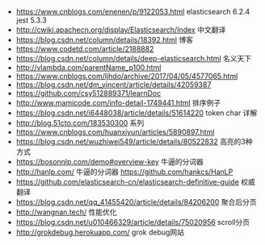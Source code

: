 * https://www.cnblogs.com/enenen/p/9122053.html elasticsearch 6.2.4  jest 5.3.3
* http://cwiki.apachecn.org/display/Elasticsearch/Index  中文翻译
* https://blog.csdn.net/column/details/18392.html 博客
* https://www.codetd.com/article/2188882
* https://blog.csdn.net/column/details/deep-elasticsearch.html 名义天下
* http://vlambda.com/parentName_p100.html
* https://www.cnblogs.com/ljhdo/archive/2017/04/05/4577065.html
* https://blog.csdn.net/dm_vincent/article/details/42059387
* https://github.com/csy512889371/learnDoc
* http://www.mamicode.com/info-detail-1749441.html 排序例子
* https://blog.csdn.net/i6448038/article/details/51614220 token char 详解
* http://blog.51cto.com/183530300 系列
* https://www.cnblogs.com/huanxiyun/articles/5890897.html
* https://blog.csdn.net/wuzhiwei549/article/details/80522832 高亮的3种方式
* https://bosonnlp.com/demo#overview-key 牛逼的分词器
* http://hanlp.com/ 牛逼的分词器 https://github.com/hankcs/HanLP
* https://github.com/elasticsearch-cn/elasticsearch-definitive-guide 权威翻译
* https://blog.csdn.net/qq_41455420/article/details/84206200 聚合后分页
* http://wangnan.tech/ 性能优化
* https://blog.csdn.net/u010466329/article/details/75020956 scroll分页
* http://grokdebug.herokuapp.com/  grok debug网站